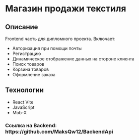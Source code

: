 # Магазин продажи текстиля
<h2>Описание</h2>
<p>Frontend часть для дипломного проекта. Включает:</p>

<ul>
    <li>Авторизация при помощи почты</li>
    <li>Регистрацию</li>
    <li>Динамическое отображение данных на стороне клиента</li>
    <li>Поиск товаров</li>
    <li>Корзина товаров</li>
    <li>Оформление заказа</li>
</ul>

<h2>Технологии</h2>
<ul>
    <li>React Vite</li>
    <li>JavaScript</li>
    <li>Mob-X</li>
</ul>

<h3>Ссылка на Backend: https://github.com/MaksQw12/BackendApi</h3>

